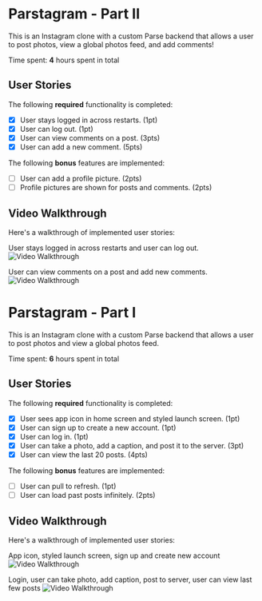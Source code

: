 # Parstagram - Part II

This is an Instagram clone with a custom Parse backend that allows a user to post photos, view a global photos feed, and add comments!

Time spent: **4** hours spent in total

## User Stories

The following **required** functionality is completed:

- [x] User stays logged in across restarts. (1pt)
- [x] User can log out. (1pt)
- [x] User can view comments on a post. (3pts)
- [x] User can add a new comment. (5pts)

The following **bonus** features are implemented:

- [ ] User can add a profile picture. (2pts)
- [ ] Profile pictures are shown for posts and comments. (2pts)

## Video Walkthrough

Here's a walkthrough of implemented user stories:

User stays logged in across restarts and user can log out.
<img src='http://g.recordit.co/btd3ib2pMg.gif' title='Video Walkthrough' width='' alt='Video Walkthrough' />

User can view comments on a post and add new comments.
<img src='http://g.recordit.co/S7l4NypkhB.gif' title='Video Walkthrough' width='' alt='Video Walkthrough' />




# Parstagram - Part I

This is an Instagram clone with a custom Parse backend that allows a user to post photos and view a global photos feed.

Time spent: **6** hours spent in total

## User Stories

The following **required** functionality is completed:

- [x] User sees app icon in home screen and styled launch screen. (1pt)
- [x] User can sign up to create a new account. (1pt)
- [x] User can log in. (1pt)
- [x] User can take a photo, add a caption, and post it to the server. (3pt)
- [x] User can view the last 20 posts. (4pts)

The following **bonus** features are implemented:

- [ ] User can pull to refresh. (1pt)
- [ ] User can load past posts infinitely. (2pts)

## Video Walkthrough

Here's a walkthrough of implemented user stories:

App icon, styled launch screen, sign up and create new account
<img src='http://g.recordit.co/AH4TE7VG15.gif' title='Video Walkthrough' width='' alt='Video Walkthrough' />

Login, user can take photo, add caption, post to server, user can view last few posts
<img src='http://g.recordit.co/cQ0v6E4xz0.gif' title='Video Walkthrough' width='' alt='Video Walkthrough' />

